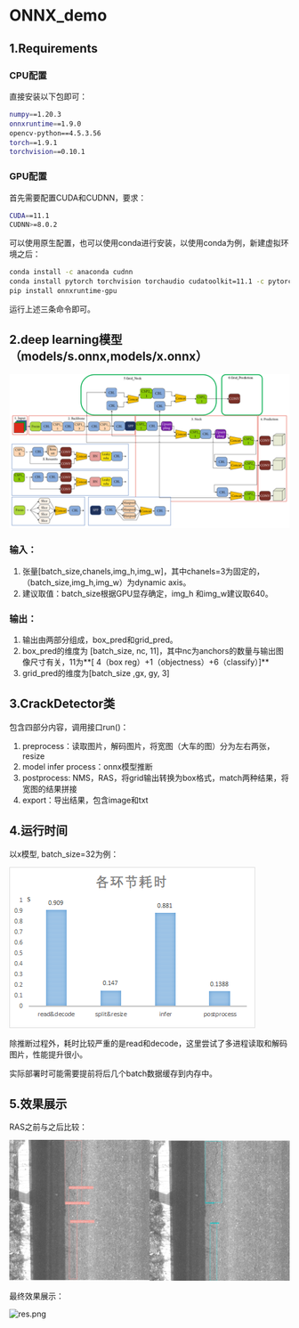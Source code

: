 # ONNX_demo

## 1.Requirements

### CPU配置

直接安装以下包即可：

```bash
numpy==1.20.3
onnxruntime==1.9.0
opencv-python==4.5.3.56
torch==1.9.1
torchvision==0.10.1
```

### GPU配置

首先需要配置CUDA和CUDNN，要求：

```bash
CUDA==11.1
CUDNN>=8.0.2
```

可以使用原生配置，也可以使用conda进行安装，以使用conda为例，新建虚拟环境之后：

```bash
conda install -c anaconda cudnn
conda install pytorch torchvision torchaudio cudatoolkit=11.1 -c pytorch -c nvidia
pip install onnxruntime-gpu
```

运行上述三条命令即可。

## 2.deep learning模型（models/s.onnx,models/x.onnx）

![model.png](https://github.com/qiy20/crackdetect_demo/blob/main/model.png?raw=true)

### 输入：

1. 张量[batch_size,chanels,img_h,img_w]，其中chanels=3为固定的，（batch_size,img_h,img_w）为dynamic axis。
2. 建议取值：batch_size根据GPU显存确定，img_h 和img_w建议取640。

### 输出：

1. 输出由两部分组成，box_pred和grid_pred。
2. box_pred的维度为 [batch_size, nc, 11]，其中nc为anchors的数量与输出图像尺寸有关，11为**[ 4（box reg）+1（objectness）+6（classify）]**
3. grid_pred的维度为[batch_size ,gx, gy, 3]

## 3.CrackDetector类

包含四部分内容，调用接口run()：

1. preprocess：读取图片，解码图片，将宽图（大车的图）分为左右两张，resize
2. model infer process：onnx模型推断
3. postprocess: NMS，RAS，将grid输出转换为box格式，match两种结果，将宽图的结果拼接
4. export：导出结果，包含image和txt

## 4.运行时间

以x模型, batch_size=32为例：

![time_consuming.png](https://github.com/qiy20/crackdetect_demo/blob/main/time_consuming.png?raw=true)

除推断过程外，耗时比较严重的是read和decode，这里尝试了多进程读取和解码图片，性能提升很小。

实际部署时可能需要提前将后几个batch数据缓存到内存中。

## 5.效果展示

RAS之前与之后比较：

![before&after_RAS.png](https://github.com/qiy20/crackdetect_demo/blob/main/before&after_RAS.png?raw=true)

最终效果展示：

![res.png](https://github.com/qiy20/crackdetect_demo/blob/main/res.png?raw=true)

